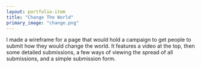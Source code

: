 ```yaml
---
layout: portfolio-item
title: "Change The World"
primary_image: "change.png"
---
```


I made a wireframe for a page that would hold a campaign to get people to submit how they would change the world. It features a video at the top, then some detailed submissions, a few ways of viewing the spread of all submissions, and a simple submission form.